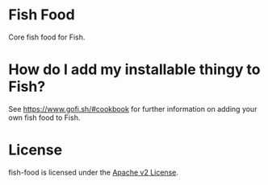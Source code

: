 # Fish Food

Core fish food for Fish.

# How do I add my installable thingy to Fish?

See https://www.gofi.sh/#cookbook for further information on adding your own fish food to Fish.

# License

fish-food is licensed under the [Apache v2 License](LICENSE).
